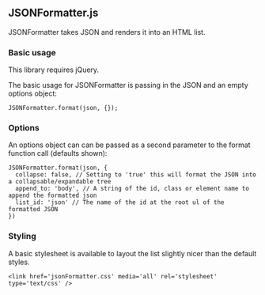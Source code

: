 ## JSONFormatter.js

JSONFormatter takes JSON and renders it into an HTML list.

### Basic usage

This library requires jQuery.

The basic usage for JSONFormatter is passing in the JSON and an empty options object:

    JSONFormatter.format(json, {});

### Options

An options object can can be passed as a second parameter to the format function call (defaults shown):

    JSONFormatter.format(json, {
      collapse: false, // Setting to 'true' this will format the JSON into a collapsable/expandable tree
      append_to: 'body', // A string of the id, class or element name to append the formatted json
      list_id: 'json' // The name of the id at the root ul of the formatted JSON
    })

### Styling

A basic stylesheet is available to layout the list slightly nicer than the default styles.

    <link href='jsonFormatter.css' media='all' rel='stylesheet' type='text/css' />